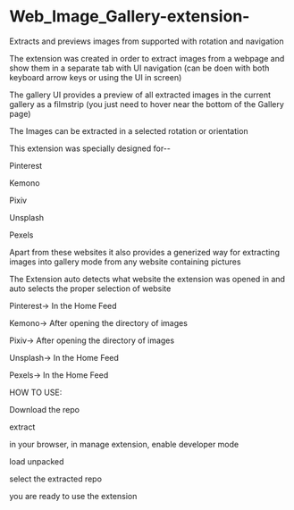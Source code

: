 # Web_Image_Gallery-extension-
Extracts and previews images from supported with rotation and navigation

The extension was created in order to extract images from a webpage and show them in a separate tab with UI navigation (can be doen with both keyboard arrow keys or using the UI in screen)

The gallery UI provides a preview of all extracted images in the current gallery as a filmstrip (you just need to hover near the bottom of the Gallery page)

The Images can be extracted in a selected rotation or orientation

This extension was specially designed for--

Pinterest

Kemono

Pixiv

Unsplash

Pexels


Apart from these websites it also provides a generized way for extracting images into gallery mode from any website containing pictures

The Extension auto detects what website the extension was opened in and auto selects the proper selection of website

Pinterest-> In the Home Feed

Kemono-> After opening the directory of images

Pixiv-> After opening the directory of images

Unsplash-> In the Home Feed

Pexels-> In the Home Feed

HOW TO USE:

Download the repo

extract

in your browser, in manage extension, enable developer mode

load unpacked

select the extracted repo

you are ready to use the extension
